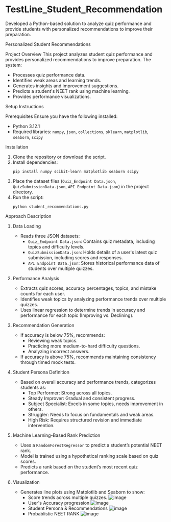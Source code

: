 # TestLine_Student_Recommendation
Developed a Python-based solution to analyze quiz performance and provide students with personalized recommendations to improve their preparation.

Personalized Student Recommendations

Project Overview
This project analyzes student quiz performance and provides personalized recommendations to improve preparation. The system:
- Processes quiz performance data.
- Identifies weak areas and learning trends.
- Generates insights and improvement suggestions.
- Predicts a student's NEET rank using machine learning.
- Provides performance visualizations.

Setup Instructions

Prerequisites
Ensure you have the following installed:
- Python 3.12.1
- Required libraries: `numpy`, `json`, `collections`, `sklearn`, `matplotlib`, `seaborn`, `scipy`

Installation
1. Clone the repository or download the script.
2. Install dependencies:
   ```
   pip install numpy scikit-learn matplotlib seaborn scipy
   ```
3. Place the dataset files (`Quiz_Endpoint Data.json`, `QuizSubmissionData.json`, `API Endpoint Data.json`) in the project directory.
4. Run the script:
   ```
   python student_recommendations.py
   ```

Approach Description

1. Data Loading
   - Reads three JSON datasets:
     - `Quiz_Endpoint Data.json`: Contains quiz metadata, including topics and difficulty levels.
     - `QuizSubmissionData.json`: Holds details of a user's latest quiz submission, including scores and responses.
     - `API Endpoint Data.json`: Stores historical performance data of students over multiple quizzes.

2. Performance Analysis
   - Extracts quiz scores, accuracy percentages, topics, and mistake counts for each user.
   - Identifies weak topics by analyzing performance trends over multiple quizzes.
   - Uses linear regression to determine trends in accuracy and performance for each topic (Improving vs. Declining).

3. Recommendation Generation
   - If accuracy is below 75%, recommends:
     - Reviewing weak topics.
     - Practicing more medium-to-hard difficulty questions.
     - Analyzing incorrect answers.
   - If accuracy is above 75%, recommends maintaining consistency through timed mock tests.

4. Student Persona Definition
   - Based on overall accuracy and performance trends, categorizes students as:
     - Top Performer: Strong across all topics.
     - Steady Improver: Gradual and consistent progress.
     - Subject Specialist: Excels in some topics, needs improvement in others.
     - Struggler: Needs to focus on fundamentals and weak areas.
     - High Risk: Requires structured revision and immediate intervention.

5. Machine Learning-Based Rank Prediction
   - Uses a `RandomForestRegressor` to predict a student’s potential NEET rank.
   - Model is trained using a hypothetical ranking scale based on quiz scores.
   - Predicts a rank based on the student’s most recent quiz performance.

6. Visualization
   - Generates line plots using Matplotlib and Seaborn to show:
     - Score trends across multiple quizzes.
    ![image](https://github.com/user-attachments/assets/79ea6388-2ad2-45ff-9054-26923b04eba1)
     - User's Accuracy progression
     ![image](https://github.com/user-attachments/assets/c57a3029-9f17-46de-889f-ef7c62a55c0e)
     - Student Persona & Recommendations
     ![image](https://github.com/user-attachments/assets/da289b2c-d14e-4b6b-a090-3ee9756877e6)
     - Probablistic NEET RANK
     ![image](https://github.com/user-attachments/assets/57fa973e-1496-4370-94be-79ad65e5383e)
 
